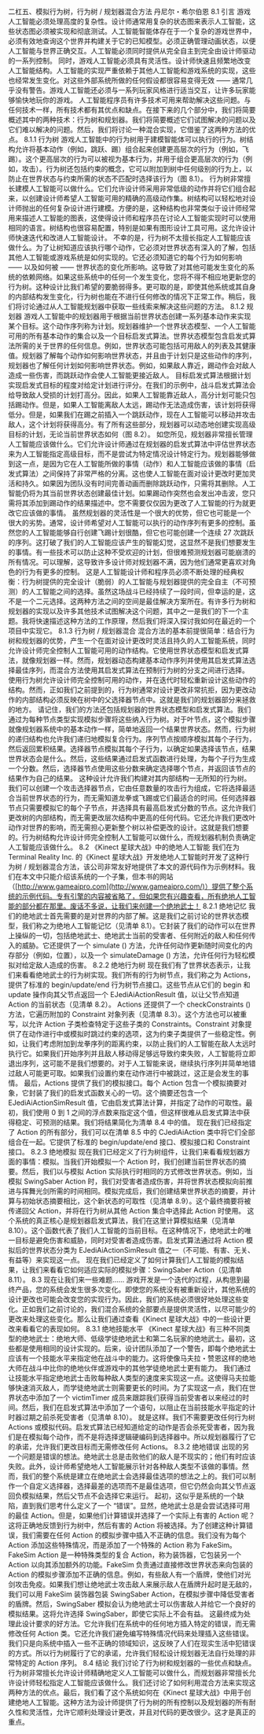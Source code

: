 二杠五、模拟行为树，行为树 / 规划器混合方法
丹尼尔・希尔伯恩
8.1 引言
游戏人工智能必须处理高度的复杂性。设计师通常用复杂的状态图来表示人工智能，这些状态图必须被实现和彻底测试。人工智能智能体存在于一个复杂的游戏世界中，必须有效地查询这个世界并构建关于它的已知模型。必须正确管理动画状态，以便人工智能与世界正确交互。人工智能必须同时提供从完全自主到完全由设计师驱动的一系列控制。
同时，游戏人工智能必须具有灵活性。设计师快速且频繁地改变人工智能结构。人工智能的实现严重依赖于其他人工智能和游戏系统的实现，这些也经常发生变化。对这些外部系统所做的任何假设都很容易变得无效 —— 通常几乎没有警告。游戏人工智能还必须与一系列玩家风格进行适当交互，让许多玩家能够愉快地玩你的游戏。
人工智能程序员有许多技术可用来帮助解决这些问题。与任何技术一样，所有技术都有其优点和缺点。在接下来的几个部分中，我们将简要概述其中的两种技术：行为树和规划器。我们将简要概述它们试图解决的问题以及它们难以解决的问题。然后，我们将讨论一种混合实现，它借鉴了这两种方法的优点。
8.1.1 行为树
游戏人工智能中的行为树用于建模智能体可以执行的行为。树结构允许将基本动作（例如，跳跃、踢）组合起来创建更高层次的行为（例如，飞踢）。这个更高层次的行为可以被视为基本行为，并用于组合更高层次的行为（例如，攻击）。行为树还包括约束的概念，它可以附加到树中任何级别的行为上，以防止在世界状态与约束所需的状态不匹配时选择该行为（图 8.1）。
行为树非常擅长建模人工智能可以做什么。它们允许设计师采用非常低级的动作并将它们组合起来，以创建设计师希望人工智能可用的精确的高级动作集。树结构可以轻松地对设计师抛出的任何复杂设计进行建模。方便的是，这种结构也非常类似于设计师经常用来描述人工智能的图表，这使得设计师和程序员在讨论人工智能实现时可以使用相同的语言。树结构也很容易配置，特别是如果有图形设计工具可用。这允许设计师快速迭代和改进人工智能设计。
不幸的是，行为树不太擅长指定人工智能应该做什么。为了让树知道应该执行哪个动作，它必须对世界状态有深入的了解，包括其他人工智能或游戏系统是如何实现的。它还必须知道它的每个行为如何影响 —— 以及如何被 —— 世界状态的变化所影响。这导致了对其他可能发生变化的系统的依赖网络。如果这些系统中的任何一个发生变化，您将不得不相应地更新您的行为树。这种设计比我们希望的要脆弱得多。更可取的是，即使其他系统或其自身的内部结构发生变化，行为树也能在不进行任何修改的情况下正常工作。稍后，我们将讨论通过从人工智能规划器中获取一些线索来解决这些问题的方法。
8.1.2 规划器
游戏人工智能中的规划器用于根据当前世界状态创建一系列基本动作来实现某个目标。这个动作序列称为计划。规划器维护一个世界状态模型、一个人工智能可用的所有基本动作的集合以及一个目标启发式算法。世界状态模型包含启发式算法所需的关于世界的任何信息。例如，世界状态可能包括可用敌人的列表及其健康值。规划器了解每个动作如何影响世界状态，并且由于计划只是这些动作的序列，规划器也了解任何计划如何影响世界状态。例如，如果敌人靠近，踢动作会对敌人造成一些伤害，而跳跃动作会使人工智能更接近敌人。
目标启发式算法根据计划实现启发式目标的程度对给定计划进行评分。在我们的示例中，战斗启发式算法会给导致敌人受损的计划打高分。因此，如果人工智能靠近敌人，高分计划可能只包括踢动作。但是，如果人工智能离敌人太远，踢动作无法造成伤害，该计划将获得低分。但是，如果我们在踢之前插入一个跳跃动作，现在人工智能可以移动并攻击敌人，这个计划将获得高分。有了所有这些部分，规划器可以动态地创建实现高级目标的计划，无论当前世界状态如何（图 8.2）。
如您所见，规划器非常擅长管理人工智能应该做什么。它们允许设计师通过在规划器的启发式算法中评估世界状态来为人工智能指定高级目标，而不是尝试为特定情况设计特定行为。规划器能够做到这一点，是因为它在人工智能所做的事情（动作）和人工智能应该做的事情（启发式算法）之间保持了非常严格的分离。这也使人工智能在面对设计更改时更加灵活和持久。如果因为团队没有时间完善动画而删除跳跃动作，只需将其删除。人工智能仍将为其当前世界状态创建最佳计划。如果踢动作突然也会发出冲击波，您只需将其添加到踢动作的结果描述中。您不需要仅仅因为更改了人工智能的行为就更改它应该做的事情。
虽然规划器的灵活性是一个很大的优势，但它也可能是一个很大的劣势。通常，设计师希望对人工智能可以执行的动作序列有更多的控制。虽然您的人工智能能够自行创建飞踢计划很酷，但它也可能创建一个连续 27 次跳跃的序列。这打破了我们的人工智能应该产生的智能幻觉，这显然不是我们想要发生的事情。有一些技术可以防止这种不受欢迎的计划，但很难预测规划器可能崩溃的所有情况。可以理解，这导致许多设计师对规划器不满，因为他们通常更喜欢对角色的行为有更多的控制。
这是人工智能设计师和程序员必须不断处理的经典权衡：行为树提供的完全设计（脆弱）的人工智能与规划器提供的完全自主（不可预测）的人工智能之间的选择。虽然这场战斗已经持续了一段时间，但幸运的是，这不是一个二元选择。这两种方法之间的空间是最佳解决方案所在。有许多行为树和规划器的实现以及许多其他技术试图解决这个问题，其中之一是我们的下一个主题。我将快速描述这种方法的工作原理，然后我们将深入探讨我如何在最近的一个项目中实现它。
8.1.3 行为树 / 规划器混合
混合方法的基本前提很简单：结合行为树和规划器的优势，产生一个在面对设计更改时灵活且持久的人工智能系统，同时允许设计师完全控制人工智能可用的动作结构。它使用世界状态模型和启发式算法，就像规划器一样。然而，规划器动态构建基本动作序列并使用其启发式算法选择最佳序列，而混合方法使用其启发式算法在预制行为树的分支之间进行选择。
使用行为树允许设计师完全控制可用的动作，并在迭代时轻松重新设计这些动作的结构。然而，正如我们之前提到的，行为树通常对设计更改非常抗拒，因为更改动作的内部结构必须反映在树中的父选择器节点中。这就是我们的规划器部分来拯救的地方。
请记住，我们的方法还包括规划器的世界状态模型和启发式算法。我们通过为每种节点类型实现模拟步骤将这些纳入行为树。对于叶节点，这个模拟步骤就像规划器系统中的基本动作一样，简单地返回一个结果世界状态。然而，行为树的递归结构也允许我们递归地模拟复合行为。序列节点按顺序模拟其每个子行为，然后返回累积结果。选择器节点模拟其每个子行为，以确定如果选择该节点，结果世界状态会是什么。然后，这些结果通过启发式函数进行处理，为每个子行为生成一个分数。然后，选择器节点使用这些分数来确定选择哪个节点，并返回该节点的结果作为自己的结果。
这种设计允许我们构建对其内部结构一无所知的行为树。我们可以创建一个攻击选择器节点，它由任意数量的攻击行为组成，它将选择最适合当前世界状态的行为，而无需知道龙拳或飞踢或它们最适合的时间。任何选择器节点只需要模拟它的每个子节点，并选择具有最高启发式分数的节点。这允许我们更改树的内部结构，而无需更改层次结构中更高的任何代码。它还允许我们更改叶动作对世界的影响，而无需担心更新整个树以补偿更改的设计。这就是我们想要的。行为树结构允许设计师完全控制人工智能可以做什么，而规划器机制负责确定人工智能应该做什么。
8.2 《Kinect 星球大战》中的绝地人工智能
我们在为 Terminal Reality Inc. 的《Kinect 星球大战》开发绝地人工智能时开发了这种行为树 / 规划器混合方法，该公司非常友好地提供了本文的源代码作为示例材料。我们在本文中只能介绍该系统的一个子集，但本书的网站（[http://www.gameaipro.com](http://www.gameaipro.com/)）提供了整个系统的示例代码。专有引擎的内容被省略了，但如果您有兴趣查看，所有绝地人工智能的部分都在那里。废话不多说，让我们来创建一个绝地武士！
8.2.1 绝地记忆
我们的绝地武士首先需要的是对世界的内部了解。这是我们之前讨论的世界状态模型，我们称之为绝地人工智能记忆（见清单 8.1）。它封装了我们的动作可以在世界上操纵的一切，包括绝地武士、绝地武士当前的受害者、任何附近的敌人和任何传入的威胁。它还提供了一个 simulate () 方法，允许任何动作更新随时间变化的内存部分（例如，位置），以及一个 simulateDamage () 方法，允许任何行为轻松模拟对给定敌人造成的伤害。
8.2.2 绝地行为树
现在我们有了世界状态表示，让我们来看看绝地武士的行为树实现。我们所有的行为树节点，我们称之为 Actions，提供了标准的 begin/update/end 行为树节点接口。这些节点从它们的 begin 和 update 操作向其父节点返回一个 EJediAiActionResult 值，以让父节点知道 Action 的当前状态（见清单 8.2）。
Actions 还提供了一个 checkConstraints () 方法，它遍历附加的 Constraint 对象列表（见清单 8.3）。这个方法也可以被重写，以允许 Action 子类检查特定于这些子类的 Constraints。Constraint 对象提供了在动作进行中或模拟时跳过约束的选项，这为约束子类提供了一些稳定性。例如，让我们考虑附加到龙拳序列的距离约束，以防止我们的人工智能在敌人太远时执行它。如果我们开始序列并且敌人移动得足够远导致约束失败，人工智能将立即退出序列，这可能不是我们想要的。对于人工智能来说，继续执行序列并简单地错过敌人可能更可取。如果我们设置约束在动作进行中被跳过，这正是会发生的事情。
最后，Actions 提供了我们的模拟接口。每个 Action 包含一个模拟摘要对象，它封装了我们的启发式函数关心的一切。这个摘要还包含一个 EJediAiActionSimResult 值，它由启发式算法计算，并指定了动作的可取性。最初，我们使用 0 到 1 之间的浮点数来指定这个值，但这样很难从启发式算法中获得稳定、可预测的结果。我们将结果简化为清单 8.4 中的值。
现在我们已经指定了 Action 的所有部分，我们可以在清单 8.5 中的 CJediAiAction 类中将它们全部组合在一起。它提供了标准的 begin/update/end 接口、模拟接口和 Constraint 接口。
8.2.3 绝地模拟
现在我们已经定义了行为树组件，让我们来看看规划器方面的事情：模拟。当我们开始模拟一个 Action 时，我们创建当前世界状态的摘要。然后，我们以与模拟 Action 实际执行时相同的方式修改世界状态。例如，当模拟 SwingSaber Action 时，我们对受害者造成伤害，并将世界状态模拟向前推进与挥舞光剑所需的时间相同。模拟完成后，我们创建结果世界状态的摘要，并计算与初始状态摘要相比，这个新状态的可取性（见清单 8.9）。这个最终摘要将被传递回父 Action，并将在行为树从其他 Action 集合中选择此 Action 时使用。
这个系统的真正核心是规划器启发式算法，我们在这里计算模拟结果（见清单 8.10）。这个函数代表了我们人工智能的当前目标。在这种情况下，绝地武士的唯一目标是避免伤害和威胁，同时对受害者造成伤害。启发式算法通过将 Action 模拟后的世界状态分类为 EJediAiActionSimResult 值之一（不可能、有害、无关、有益等）来实现这一点。
现在我们已经定义了如何计算我们人工智能的模拟结果，让我们来看看它如何适应实际的模拟步骤：SwingSaber Action（见清单 8.11）。
8.3 现在让我们来一些难题……
游戏开发是一个迭代的过程，从构思到最终产品，您的系统会发生很多次变化。即使您的系统没有被重新设计，其他系统的设计更改也可能会改变您的实现行为。因此，我们的系统必须很好地处理这些变化。正如我们之前讨论的，我们混合系统的全部要点是提供灵活性，以尽可能少的更改来处理这些变化。那么让我们通过查看《Kinect 星球大战》中的一些设计更改来看看它的表现如何。
8.3.1 绝地技能水平
《Kinect 星球大战》有三种不同类型的绝地武士：绝地大师、低级学徒绝地武士和第二名玩家的绝地武士。最初，这些都是使用相同的设计实现的。后来，设计团队添加了一个警告，即每个绝地武士应该有一个技能水平来指定他在战斗中的能力。这将使像马夫拉・赞恩这样的绝地大师在战斗中比你的绝地伙伴或游戏中的其他学徒绝地武士更有能力。
我们通过让技能水平指定绝地武士击败每种敌人类型的速度来实现这一点。这使得马夫拉能够快速消灭敌人，而学徒绝地武士则需要更长的时间。为了实现这一点，我们在世界状态中添加了一个 victimTimer 成员来跟踪我们获得当前受害者以来经过的时间。然后，我们在启发式算法中添加了一个语句，以阻止在当前技能水平指定的计时器过期之前杀死受害者（见清单 8.10）。
就是这样。我们不需要更改任何行为树 Actions 或模拟代码。启发式算法已经知道给定的动作是否会杀死受害者，因为我们是在模拟每个动作，而不是将选择逻辑硬编码到选择器中。所以规划器履行了它的承诺，允许我们更改目标而无需修改任何 Actions。
8.3.2 绝地错误
出现的另一个问题是错误的想法。绝地武士总是击败他们的敌人是不现实的；他们有时应该失败。此外，设计师希望绝地人工智能展示针对各种敌人类型不该做的事情。然而，我们的整个系统是建立在绝地武士会选择最佳选项的想法之上的。我们可以制作一个自定义选择器，选择最差的选项而不是最佳选项，但它仍然会向其父节点返回负模拟结果，然后父节点不会选择它来运行。
起初，这似乎是系统的一个缺陷，直到我们思考什么定义了一个 “错误”。显然，绝地武士总是会尝试选择可用的最佳 Action。但是，如果他们计算错误并选择了一个实际上有害的 Action 呢？这将正确地反馈到行为树中，然后有害的 Action 将被选择。为了创建这种计算错误，我们需要在任何 Action 的模拟步骤中插入不正确的信息。我们没有为每个 Action 添加这些特殊情况，而是添加了一个特殊的 Action 称为 FakeSim。FakeSim Action 是一种特殊类型的复合 Action，称为装饰器，它包装另一个 Action 以向其添加额外的功能。FakeSim 负责通过直接修改世界状态来向包装的 Action 的模拟步骤添加不正确的信息。例如，有些敌人有一个盾牌，使他们对光剑攻击免疫。如果我们想让绝地武士攻击敌人来展示敌人在盾牌升起时是无敌的，我们可以用 FakeSim 装饰器包装 SwingSaber Action，在模拟步骤中降低受害者的盾牌。然后，SwingSaber 模拟会认为绝地武士可以伤害敌人并给它一个良好的模拟结果。这将允许选择 SwingSaber，即使它实际上不会有益。
这最终成为处理此设计要求的好方法。它允许我们在系统中的任何地方插入特定的错误，而无需修改任何 Action 类。它还允许我们避免编写特殊情况代码来处理插入这些错误。我们只是向系统中插入一些不正确的领域知识，这反映了人们在现实生活中犯错误的方式。所以行为树履行了它的承诺，允许我们轻松设计规划器无法自行处理的非常特定的 Action 序列。
8.4 结论
我们讨论了行为树和规划器的一些优点和缺点。行为树非常擅长允许设计师精确地定义人工智能可以做什么，而规划器非常擅长允许设计师轻松指定人工智能应该做什么。我们还讨论了如何利用混合方法来实现这两种方法的优点。最后，我们看了这个系统如何在《Kinect 星球大战》中用于创建绝地人工智能。这种方法为设计师提供了行为树的所有控制以及规划器的所有耐久性和灵活性，允许它顺利处理设计更改，并且对代码的更改很少。这才是真正的重点。